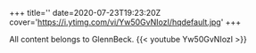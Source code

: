 +++
title=''
date=2020-07-23T19:23:20Z
cover='https://i.ytimg.com/vi/Yw50GvNIozI/hqdefault.jpg'
+++

All content belongs to GlennBeck.
{{< youtube Yw50GvNIozI >}}
